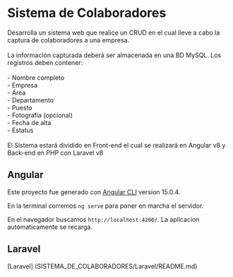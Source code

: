 # Sistema de Colaboradores

<p>Desarrolla un sistema web que realice un CRUD en el cual lleve a cabo la captura de 
colaboradores a una empresa. <br>
<br>La información capturada deberá ser almacenada en una BD MySQL. 
Los registros deben contener: <br><br>
- Nombre completo <br>
- Empresa <br>
- Área <br>
- Departamento <br>
- Puesto <br>
- Fotografía (opcional) <br>
- Fecha de alta <br>
- Estatus <br><br>
El Sistema estará dividido en Front-end el cual se realizará en Angular v8 y Back-end en PHP
con Laravel v8</p>


## Angular

Este proyecto fue generado con [Angular CLI](https://github.com/angular/angular-cli) version 15.0.4.

En la terminal corremos `ng serve` para poner en marcha el servidor. 

En el navegador buscamos `http://localhost:4200/`. La aplicacion automaticamente se recarga.

## Laravel

[Laravel] (SISTEMA_DE_COLABORADORES/Laravel/README.md)


